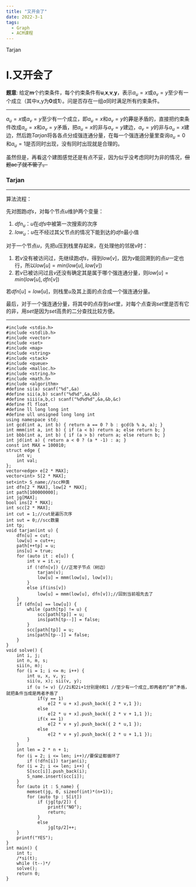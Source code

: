 ```yaml
---
title: "又开会了"
date: 2022-3-1
tags:
  - Graph
  - ACM课程
---
```


Tarjan

<!-- more -->

# I.又开会了

**题意**: 给定**m**个约束条件，每个约束条件有**u**,**x**,**v**,**y**，表示$a_u=x$或$a_v=y$至少有一个成立（其中x,y为**0**或**1**）。问是否存在一组$a$同时满足所有约束条件。

***

$a_u=x$或$a_v=y$至少有一个成立，即$a_u=x$和$a_v=y$的**非**是矛盾的，直接把约束条件改成$a_u=x$和$a_v=y$矛盾，把$a_u=x$的非与$a_v=y$建边，$a_v=y$的非与$a_u=x$建边，然后跑$Tarjan$将各各点分成强连通分量，在每一个强连通分量里查询$a_u=0$和$a_u=1$是否同时出现，没有同时出现就是合理的。

虽然但是，再看这个建图感觉还是有点不妥，因为似乎没考虑同时为非的情况，~~但题ac了就不管了。~~

### Tarjan

***

算法流程：

先对图跑$dfs$，对每个节点$u$维护两个变量：

1. $dfn_u$：$u$在$dfs$中被第一次搜索的次序
2. $low_u$：$u$在不经过其父节点的情况下能到达的$dfn$最小值

对于一个节点$u$，先把$u$压到栈里存起来，在处理他的邻居$v$时：

1. 若$v$没有被访问过，先继续跑$dfs$，得到$low[v]$，因为$v$能回溯到的点$u$一定也行，所以$low[u]=min(low[u],low[v])$
2. 若$v$已被访问过且$v$还没有确定其是属于哪个强连通分量，则$low[u]=min(low[u],dfn[v])$

若$dfn[u]=low[u]$，则栈里$u$及其上面的点合成一个强连通分量。

最后，对于一个强连通分量，将其中的点存到$set$里，对每个点查询$set$里是否有它的非，用$set$是因为$set$高贵的二分查找比较方便。

***

```
#include <stdio.h>
#include <stdlib.h>
#include <vector>
#include <set>
#include <map>
#include <string>
#include <stack>
#include <queue>
#include <malloc.h>
#include <string.h>
#include <math.h>
#include <algorithm>
#define si(a) scanf("%d",&a)
#define sii(a,b) scanf("%d%d",&a,&b)
#define siii(a,b,c) scanf("%d%d%d",&a,&b,&c)
#define fl float
#define ll long long int
#define ull unsigned long long int
using namespace std;
int gcd(int a, int b) { return a == 0 ? b : gcd(b % a, a); }
int mmm(int a, int b) { if (a < b) return a; else return b; }
int bbb(int a, int b) { if (a > b) return a; else return b; }
int jd(int a) { return a < 0 ? (a * -1) : a; }
const int MAX = 100010;
struct edge {
	int v;
	int val;
};
vector<edge> e[2 * MAX];
vector<int> S[2 * MAX];
set<int> S_name;//scc种类
int dfn[2 * MAX], low[2 * MAX];
int path[100000000];
int jg[MAX];
bool ins[2 * MAX];
int scc[2 * MAX];
int cut = 1;//cut是遍历次序
int sut = 0;//scc数量
int tp;
void tarjan(int u) {
	dfn[u] = cut; 
	low[u] = cut++;
	path[++tp] = u;
	ins[u] = true;
	for (auto it : e[u]) {
		int v = it.v;
		if (!dfn[v]) {//正常子节点（树边）
			tarjan(v);
			low[u] = mmm(low[u], low[v]);
		}
		else if(ins[v])
			low[u] = mmm(low[u], dfn[v]);//回到当前祖先去了
	}
	if (dfn[u] == low[u]) {
		while (path[tp] != u) {
			scc[path[tp]] = u;
			ins[path[tp--]] = false;
		}
		scc[path[tp]] = u;
		ins[path[tp--]] = false;
	}
}
void solve() {
	int i, j;
	int n, m, s;
	sii(n, m);
	for (i = 1; i <= m; i++) {
		int u, x, v, y;
		sii(u, x); sii(v, y);
		if (u != v) {//2i和2i+1分别是0和1 //至少有一个成立,即两者的“非”矛盾，就把条件当成是两者矛盾了
			if(y == 1)
			    e[2 * u + x].push_back({ 2 * v,1 });
			else
				e[2 * u + x].push_back({ 2 * v + 1,1 });
			if(x == 1)
			    e[2 * v + y].push_back({ 2 * u,1 });
			else
				e[2 * v + y].push_back({ 2 * u + 1,1 });
		}
	}
	int len = 2 * n + 1;
	for (i = 2; i <= len; i++)//要保证都循环了
		if (!dfn[i]) tarjan(i);
	for (i = 2; i <= len; i++) {
		S[scc[i]].push_back(i);
		S_name.insert(scc[i]);
	}
	for (auto it : S_name) {
		memset(jg, 0, sizeof(int)*(n+1));
		for (auto tp : S[it])
			if (jg[tp/2]) {
				printf("NO");
				return;
			}
			else
				jg[tp/2]++;
	}
	printf("YES");
}
int main() {
	int t;
	/*si(t);
	while (t--)*/
	solve();
	return 0;
}
```

